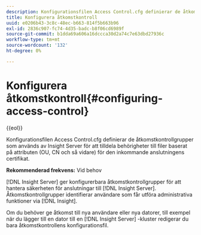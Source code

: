 ```yaml
---
description: Konfigurationsfilen Access Control.cfg definierar de åtkomstkontrollgrupper som används av Insight Server för att tilldela behörigheter till filer baserat på attributen (OU, CN och så vidare) för den inkommande anslutningens certifikat.
title: Konfigurera åtkomstkontroll
uuid: e0206b43-3c8c-48ec-b663-814f5b663b96
exl-id: 2836c907-fc74-4d35-badc-b8f06cd6989f
source-git-commit: b1dda69a606a16dccca30d2a74c7e63dbd27936c
workflow-type: tm+mt
source-wordcount: '132'
ht-degree: 0%

---
```


# Konfigurera åtkomstkontroll{#configuring-access-control}

{{eol}}

Konfigurationsfilen Access Control.cfg definierar de åtkomstkontrollgrupper som används av Insight Server för att tilldela behörigheter till filer baserat på attributen (OU, CN och så vidare) för den inkommande anslutningens certifikat.

**Rekommenderad frekvens:** Vid behov

[!DNL Insight Server] ger konfigurerbara åtkomstkontrollgrupper för att hantera säkerheten för anslutningar till [!DNL Insight Server]. Åtkomstkontrollgrupper identifierar användare som får utföra administrativa funktioner via [!DNL Insight].

Om du behöver ge åtkomst till nya användare eller nya datorer, till exempel när du lägger till en dator till en [!DNL Insight Server] -kluster redigerar du bara åtkomstkontrollens konfigurationsfil.
